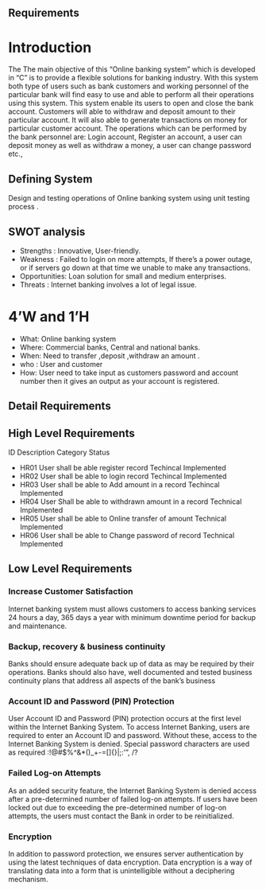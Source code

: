  ## Requirements
# Introduction
The The main objective of this “Online banking system” which is developed in “C” is to provide a flexible solutions for banking industry. With this system both type of users such as bank customers and working personnel of the particular bank will find easy to use and able to perform all their operations using this system. This system enable its users to open and close the bank account. Customers will able to withdraw and deposit amount to their particular account. It will also able to generate transactions on money for particular customer account.
The operations which can be performed by the bank personnel are: 
Login account, Register an account, a user can deposit money as well as withdraw a money, a user can change password etc.,
## Defining System 
Design and testing operations of Online banking system using unit testing  process .
## SWOT analysis
* Strengths    :      Innovative, User-friendly.
* Weakness     :      Failed to login on more attempts, If there’s a power outage, or if servers go down at that time we unable to make any transactions.
* Opportunities:      Loan solution for small and medium enterprises.
* Threats      :      Internet banking involves a lot of legal issue.
# 4’W and 1’H
*  What:    Online banking system
* Where:    Commercial banks, Central and national banks.
*  When:    Need to transfer ,deposit ,withdraw an amount .
*  who :    User and customer
*   How:    User need to take input as customers password and account number then it gives  an output as your account is registered.
## Detail Requirements
## High Level Requirements
   ID	      Description	                                          Category	   Status
* HR01	 User shall be able register record	                      Techincal	 Implemented
* HR02	 User shall be able to login record	                      Techincal 	Implemented
* HR03	 User shall be able to Add amount in a record	            Techincal	 Implemented
* HR04	 User Shall be able to withdrawn amount in a record	     	Technical	 Implemented
* HR05	 User shall be able to Online transfer of amount          Technical	 Implemented
* HR06	 User shall be able to Change password of record          Technical  Implemented

## Low Level Requirements
### Increase Customer Satisfaction
 Internet banking system must allows customers to access banking services 24 hours a day, 365 days a year with minimum downtime period for backup and maintenance.
### Backup, recovery & business continuity
 Banks should ensure adequate back up of data as may be required by their operations. Banks should also have, well documented and tested business continuity plans that address all aspects of the bank’s business 
### Account ID and Password (PIN) Protection 
User Account ID and Password (PIN) protection occurs at the first level within the Internet Banking System. To access Internet Banking, users are required to enter an Account ID and password. Without these, access to the Internet Banking System is denied. Special password characters are used as required :!@#$%^&*()_+-=[]{}|\;:’”, /?
### Failed Log-on Attempts 
As an added security feature, the Internet Banking System is denied access after a pre-determined number of failed log-on attempts. If users have been locked out due to exceeding the pre-determined number of log-on attempts, the users must contact the Bank in order to be reinitialized. 
### Encryption 
In addition to password protection, we ensures server authentication by using the latest techniques of data encryption. Data encryption is a way of translating data into a form that is unintelligible without a deciphering mechanism.
                                          

